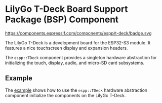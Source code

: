 # LilyGo T-Deck Board Support Package (BSP) Component 

https://components.espressif.com/components/espp/t-deck/badge.svg

The LilyGo T-Deck is a development board for the ESP32-S3 module. It features a
nice touchscreen display and expansion headers.

The `espp::TDeck` component provides a singleton hardware abstraction for
initializing the touch, display, audio, and micro-SD card subsystems.

## Example

The [example](./example) shows how to use the `espp::TDeck` hardware abstraction
component initialize the components on the LilyGo T-Deck.

